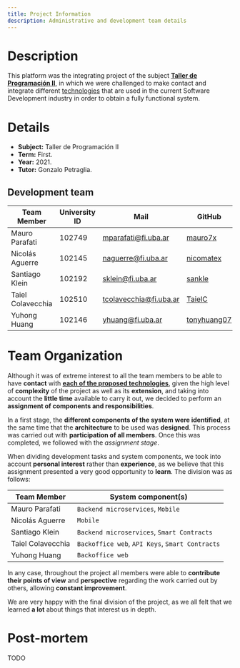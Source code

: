 ```yaml
---
title: Project Information
description: Administrative and development team details
---
```


<!-- ##################################################################### -->

# Description

This platform was the integrating project of the subject [**Taller de Programación II**](https://taller-de-programacion-2.github.io/), in which we were challenged to make contact and integrate different [technologies](tech.html) that are used in the current Software Development industry in order to obtain a fully functional system.

<!-- ##################################################################### -->

# Details

-   **Subject:** Taller de Programación II
-   **Term:** First.
-   **Year:** 2021.
-   **Tutor:** Gonzalo Petraglia.

## Development team

| Team Member       | University ID | Mail                   | GitHub                                        |
| ----------------- | ------------- | ---------------------- | --------------------------------------------- |
| Mauro Parafati    | 102749        | mparafati@fi.uba.ar    | [mauro7x](https://github.com/mauro7x)         |
| Nicolás Aguerre   | 102145        | naguerre@fi.uba.ar     | [nicomatex](https://github.com/nicomatex)     |
| Santiago Klein    | 102192        | sklein@fi.uba.ar       | [sankle](https://github.com/sankle)           |
| Taiel Colavecchia | 102510        | tcolavecchia@fi.uba.ar | [TaielC](https://github.com/TaielC)           |
| Yuhong Huang      | 102146        | yhuang@fi.uba.ar       | [tonyhuang07](https://github.com/tonyhuang07) |

<!-- ##################################################################### -->

# Team Organization

Although it was of extreme interest to all the team members to be able to have **contact** with [**each of the proposed technologies**](tech.html), given the high level of **complexity** of the project as well as its **extension**, and taking into account the **little time** available to carry it out, we decided to perform an **assignment of components and responsibilities**.

In a first stage, the **different components of the system were identified**, at the same time that the **architecture** to be used was **designed**. This process was carried out with **participation of all members**. Once this was completed, we followed with the _assignment stage_.

When dividing development tasks and system components, we took into account **personal interest** rather than **experience**, as we believe that this assignment presented a very good opportunity to **learn**. The division was as follows:

| Team Member       | System component(s)                             |
| ----------------- | ----------------------------------------------- |
| Mauro Parafati    | `Backend microservices`, `Mobile`               |
| Nicolás Aguerre   | `Mobile`                                        |
| Santiago Klein    | `Backend microservices`, `Smart Contracts`      |
| Taiel Colavecchia | `Backoffice web`, `API Keys`, `Smart Contracts` |
| Yuhong Huang      | `Backoffice web`                                |

In any case, throughout the project all members were able to **contribute their points of view** and **perspective** regarding the work carried out by others, allowing **constant improvement**.

We are very happy with the final division of the project, as we all felt that we learned **a lot** about things that interest us in depth.

<!-- ##################################################################### -->

# Post-mortem

TODO

<!-- ##################################################################### -->
